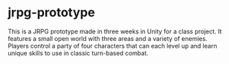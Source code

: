 # jrpg-prototype
This is a JRPG prototype made in three weeks in Unity for a class project. It features a small open world with three areas and a variety of enemies. Players control a party of four characters that can each level up and learn unique skills to use in classic turn-based combat.

